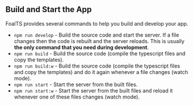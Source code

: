 ## Build and Start the App

FoalTS provides several commands to help you build and develop your app.

- `npm run develop` - Build the source code and start the server. If a file changes then the code is rebuilt and the server reloads. This is usually **the only command that you need during development**.
- `npm run build` - Build the source code (compile the typescript files and copy the templates).
- `npm run build:w` - Build the source code (compile the typescript files and copy the templates) and do it again whenever a file changes (watch mode).
- `npm run start` - Start the server from the built files.
- `npm run start:w` - Start the server from the built files and reload it whenever one of these files changes (watch mode).
